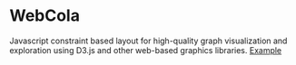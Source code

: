 WebCola
=======

Javascript constraint based layout for high-quality graph visualization and exploration using D3.js and other web-based graphics libraries.  [Example](http://marvl.infotech.monash.edu/webcola)
